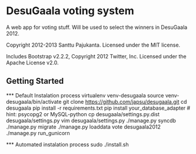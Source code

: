 # DesuGaala voting system

A web app for voting stuff. Will be used to select the winners in DesuGaala 2012.

Copyright 2012-2013 Santtu Pajukanta. Licensed under the MIT license.

Includes Bootstrap v2.2.2, Copyright 2012 Twitter, Inc. Licensed under the Apache License v2.0.

## Getting Started

*** Default Instalation process
    virtualenv venv-desugaala
    source venv-desugaala/bin/activate
    git clone https://github.com/japsu/desugaala.git
    cd desugaala
    pip install -r requirements.txt
    pip install your_database_adapter # hint: psycopg2 or MySQL-python
    cp desugaala/settings.py.dist desugaala/settings.py
    vim desugaala/settings.py
    ./manage.py syncdb
    ./manage.py migrate
    ./manage.py loaddata vote desugaala2012
    ./manage.py run_gunicorn

*** Automated instalation process
    sudo ./install.sh
